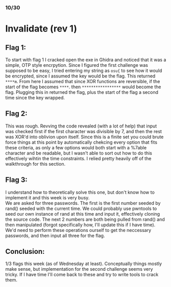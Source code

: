 ### 10/30
# Invalidate (rev 1)

## Flag 1:
To start with flag 1 I cracked open the exe in Ghidra and noticed that it was a simple, OTP style encrpytion. Since I figured the first challenge was supposed to be easy, I tried entering my string as `osu{` to see how it would be encrypted, since I assumed the key would be the flag. This returned `****m`. From here I assumed that since XOR functions are reversible, if the start of the flag becomes `****`. then `*****************` would become the flag. Plugging this in returned the flag, plus the start of the flag a second time since the key wrapped.

## Flag 2:
This was rough. Revving the code revealed (with a lot of help) that input was checked first if the first character was divisible by 7, and then the rest was XOR'd into oblivion upon itself. Since this is a finite set you could brute force things at this point by automatically chekcing every option that fits these criteria, as only a few options would both start with a %7able character and be readable, but I wasn't able to sort out how to do this effectively wihtin the time constraints. I relied pretty heavily off of the walkthrough for this section.

## Flag 3:
I understand how to theoretically solve this one, but don't know how to implement it and this week is very busy.  
We are asked for three passwords. The first is the first number seeded by rand() seeded with the current time. We could probably use pwntools to seed our own instance of rand at this time and input it, effectively cloning the source code. The next 2 numbers are both being pulled from rand() and then manipulated (forgot specifically how, I'll update this if I have time). We'd need to perform these operations ourself to get the neccessary passwords, and then input all three for the flag.

## Conclusion:
1/3 flags this week (as of Wednesday at least). Conceptually things mostly make sense, but implementation for the second challenge seems very tricky. If I have time I'll come back to these and try to write tools to crack them.
